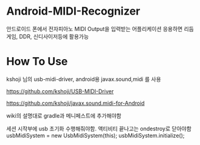 # Android-MIDI-Recognizer
안드로이드 폰에서 전자피아노 MIDI Output을 입력받는 어플리케이션 응용하면 리듬게임, DDR, 신디사이저등에 활용가능

# How To Use
kshoji 님의 usb-midi-driver, android용 javax.sound,midi 를 사용

https://github.com/kshoji/USB-MIDI-Driver

https://github.com/kshoji/javax.sound.midi-for-Android

wiki의 설명대로 gradle과 메니페스트에 추가해야함

세션 시작부에 usb 초기화 수행해줘야함. 액티비티 끝나고는 ondestroy로 닫아야함
        usbMidiSystem = new UsbMidiSystem(this);
        usbMidiSystem.initialize();
